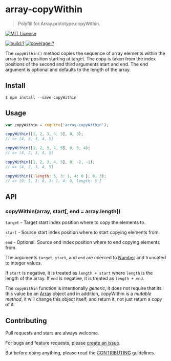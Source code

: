 # array-copyWithin

> Polyfill for Array.prototype.copyWithin.



[![MIT License](https://img.shields.io/badge/license-MIT_License-green.svg?style=flat-square)](https://github.com/bubkoo/array-copyWithin/blob/master/LICENSE)

[![build:?](https://img.shields.io/travis/bubkoo/array-copyWithin/master.svg?style=flat-square)](https://travis-ci.org/bubkoo/array-copyWithin)
[![coverage:?](https://img.shields.io/coveralls/bubkoo/array-copyWithin/master.svg?style=flat-square)](https://coveralls.io/github/bubkoo/array-copyWithin)

The `copyWithin()` method copies the sequence of array elements within the array to the position starting at target. The copy is taken from the index positions of the second and third arguments start and end. The end argument is optional and defaults to the length of the array.


## Install

```
$ npm install --save copyWithin
```

## Usage

```js
var copyWithin = require('array-copyWithin');

copyWithin([1, 2, 3, 4, 5], 0, 3);
// => [4, 5, 3, 4, 5]

copyWithin([1, 2, 3, 4, 5], 0, 3, 4);
// => [4, 2, 3, 4, 5]

copyWithin([1, 2, 3, 4, 5], 0, -2, -1);
// => [4, 2, 3, 4, 5]

copyWithin({ length: 5, 3: 1, 4: 0 }, 0, 3);
// => {0: 1, 1: 0, 3: 1, 4: 0, length: 5 }
```

## API

### copyWithin(array, start[, end = array.length])

`target` - Target start index position where to copy the elements to.

`start` - Source start index position where to start copying elements from.

`end` - Optional. Source end index position where to end copying elements from.

The arguments `target`, `start`, and `end` are coerced to [Number](https://developer.mozilla.org/en-US/docs/Web/JavaScript/Reference/Global_Objects/Number) and truncated to integer values.

If `start` is negative, it is treated as `length + start` where `length` is the length of the array. If `end` is negative, it is treated as `length + end`.

The `copyWithin` function is intentionally *generic*, it does not require that its this value be an [Array](https://developer.mozilla.org/en-US/docs/Web/JavaScript/Reference/Global_Objects/Array) object and in addition, copyWithin is a *mutable method*, it will change this object itself, and return it, not just return a copy of it.


## Contributing
 
Pull requests and stars are always welcome. 

For bugs and feature requests, please [create an issue](https://github.com/bubkoo/array-copyWithin/issues).
   
But before doing anything, please read the [CONTRIBUTING](https://github.com/tunnckocore/starts-with/blob/master/CONTRIBUTING.md) guidelines.
